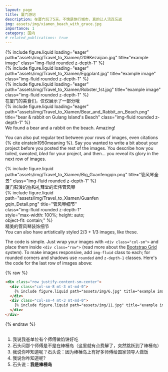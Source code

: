 ```yaml
---
layout: page
title: 厦门游记
description: 在厦门玩了5天，不愧是旅行城市，真的让人流连忘返
img: assets/img/xiamen_beach_with_grace.jpg
importance: 1
category: 国内
# related_publications: true
---
```


<div class="row">
    <div class="col-sm mt-3 mt-md-0">
        {% include figure.liquid loading="eager" path="assets/img/Travel_to_Xiamen/209Kezaijian.jpg" title="example image" class="img-fluid rounded z-depth-1" %}
    </div>
    <div class="col-sm mt-3 mt-md-0">
        {% include figure.liquid loading="eager" path="assets/img/Travel_to_Xiamen/Eggplant.jpg" title="example image" class="img-fluid rounded z-depth-1" %}
    </div>
    <div class="col-sm mt-3 mt-md-0">
        {% include figure.liquid loading="eager" path="assets/img/Travel_to_Xiamen/Robster_1st.jpg" title="example image" class="img-fluid rounded z-depth-1" %}
    </div>
</div>
<div class="caption">
    在厦门的美食们，仅仅展示了一部分哦
</div>
<div class="row">
    <div class="col-sm mt-3 mt-md-0">
        {% include figure.liquid loading="eager" path="assets/img/Travel_to_Xiamen/Bear_and_Rabbit_on_Beach.png" title="bear & rabbit on Gulang Island's Beach" class="img-fluid rounded z-depth-1" %}
    </div>
</div>
<div class="caption">
    We found a bear and a rabbit on the beach. Amazing!
</div>

You can also put regular text between your rows of images, even citations {% cite einstein1950meaning %}.
Say you wanted to write a bit about your project before you posted the rest of the images.
You describe how you toiled, sweated, _bled_ for your project, and then... you reveal its glory in the next row of images.

<div class="row justify-content-sm-center align-items-start">
    <div class="col-sm-8 mt-3 mt-md-0">
        {% include figure.liquid path="assets/img/Travel_to_Xiamen/Big_Guanfengqin.png" title="管风琴全景" class="img-fluid rounded z-depth-1" %}
        <div class="caption">厦门鼓浪屿协和礼拜堂的宏伟管风琴</div>
    </div>
    <div class="col-sm-4 mt-3 mt-md-0 d-flex justify-content-center">
        <div style="max-width: 300px;">
            {% include figure.liquid path="assets/img/Travel_to_Xiamen/Guanfengqin_Detail.png" title="管风琴细节" class="img-fluid rounded z-depth-1" style="max-width: 100%; height: auto; object-fit: contain;" %}
            <div class="caption">精美的管风琴装饰细节</div>
        </div>
    </div>
</div>
<div class="caption">
    You can also have artistically styled 2/3 + 1/3 images, like these.
</div>

The code is simple.
Just wrap your images with `<div class="col-sm">` and place them inside `<div class="row">` (read more about the <a href="https://getbootstrap.com/docs/4.4/layout/grid/">Bootstrap Grid</a> system).
To make images responsive, add `img-fluid` class to each; for rounded corners and shadows use `rounded` and `z-depth-1` classes.
Here's the code for the last row of images above:

{% raw %}

```html
<div class="row justify-content-sm-center">
  <div class="col-sm-8 mt-3 mt-md-0">
    {% include figure.liquid path="assets/img/6.jpg" title="example image" class="img-fluid rounded z-depth-1" %}
  </div>
  <div class="col-sm-4 mt-3 mt-md-0">
    {% include figure.liquid path="assets/img/11.jpg" title="example image" class="img-fluid rounded z-depth-1" %}
  </div>
</div>
```

{% endraw %}

##

1. 我说我爸单位有个师傅做馅饼好吃
2. 石头问那个师傅是不是在棒棰岛（这里就有点费解了，突然跳跃到了棒棰岛）
3. 我说你咋知道呢？石头说：因为棒棰岛上有好多师傅给国家领导人做饭
4. 我说你咋知道呢?
5. 石头说：**我是棒棰岛**

<!-- <embed src="/assets/pdf/gaomingce_cv.pdf" type="application/pdf" width="100%" height="600px" /> -->
